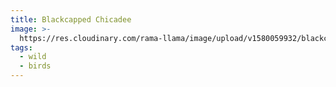 ```yaml
---
title: Blackcapped Chicadee
image: >-
  https://res.cloudinary.com/rama-llama/image/upload/v1580059932/blackcapped_chicadee_1_xqq6lj.jpg
tags:
  - wild
  - birds
---
```


